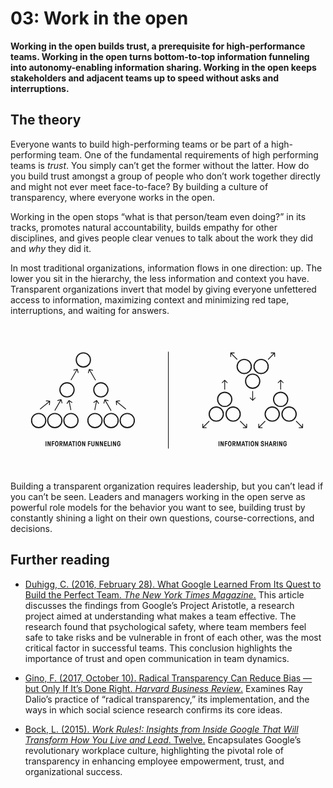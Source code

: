 # 03: Work in the open

**Working in the open builds trust, a prerequisite for high-performance teams. Working in the open turns bottom-to-top information funneling into autonomy-enabling information sharing. Working in the open keeps stakeholders and adjacent teams up to speed without asks and interruptions.**

## The theory

Everyone wants to build high-performing teams or be part of a high-performing team. One of the fundamental requirements of high performing teams is *trust*. You simply can’t get the former without the latter. How do you build trust amongst a group of people who don’t work together directly and might not ever meet face-to-face? By building a culture of transparency, where everyone works in the open.

Working in the open stops “what is that person/team even doing?” in its tracks, promotes natural accountability, builds empathy for other disciplines, and gives people clear venues to talk about the work they did and *why* they did it.

In most traditional organizations, information flows in one direction: up. The lower you sit in the hierarchy, the less information and context you have. Transparent organizations invert that model by giving everyone unfettered access to information, maximizing context and minimizing red tape, interruptions, and waiting for answers.

<svg viewBox="0 0 1600 750" fill="none" xmlns="http://www.w3.org/2000/svg">
  <title>Information Funneling vs. Information Sharing</title>
  <path stroke="currentColor" stroke-width="3.524" d="M801.762 138v492"/>
  <path d="M178.889 618a.69.69 0 0 1-.504-.216.69.69 0 0 1-.216-.504v-23.76a.69.69 0 0 1 .216-.504.69.69 0 0 1 .504-.216h2.916a.69.69 0 0 1 .504.216.69.69 0 0 1 .216.504v23.76a.69.69 0 0 1-.216.504.69.69 0 0 1-.504.216h-2.916Zm9.95 0a.69.69 0 0 1-.504-.216.69.69 0 0 1-.216-.504v-23.76a.69.69 0 0 1 .216-.504.69.69 0 0 1 .504-.216h3.6c.216 0 .384.048.504.144.12.096.228.252.324.468l5.904 14.904c.072.168.18.24.324.216.168-.024.252-.12.252-.288V593.52a.69.69 0 0 1 .216-.504.69.69 0 0 1 .504-.216h2.916a.69.69 0 0 1 .504.216.69.69 0 0 1 .216.504v23.76a.69.69 0 0 1-.216.504.69.69 0 0 1-.504.216h-3.6c-.216 0-.384-.048-.504-.144-.12-.096-.228-.252-.324-.468l-5.94-14.904c-.048-.168-.156-.24-.324-.216-.144.024-.216.12-.216.288v14.724a.69.69 0 0 1-.216.504.69.69 0 0 1-.504.216h-2.916Zm21.585 0a.69.69 0 0 1-.504-.216.69.69 0 0 1-.216-.504v-23.76a.69.69 0 0 1 .216-.504.69.69 0 0 1 .504-.216h11.916a.69.69 0 0 1 .504.216.69.69 0 0 1 .216.504v2.844a.69.69 0 0 1-.216.504.69.69 0 0 1-.504.216h-7.92a.345.345 0 0 0-.252.108c-.072.048-.108.132-.108.252v5.4c0 .096.036.18.108.252a.345.345 0 0 0 .252.108h7.524a.69.69 0 0 1 .504.216.69.69 0 0 1 .216.504v2.844a.69.69 0 0 1-.216.504.69.69 0 0 1-.504.216h-7.524a.345.345 0 0 0-.252.108c-.072.048-.108.132-.108.252v9.432a.69.69 0 0 1-.216.504.69.69 0 0 1-.504.216h-2.916Zm24.572.432c-1.68 0-3.132-.336-4.356-1.008-1.224-.672-2.172-1.596-2.844-2.772-.6-.936-1.008-2.112-1.224-3.528-.216-1.44-.324-3.348-.324-5.724 0-1.392.036-2.664.108-3.816.096-1.176.252-2.208.468-3.096.216-.912.54-1.692.972-2.34.672-1.176 1.62-2.1 2.844-2.772 1.224-.672 2.676-1.008 4.356-1.008 1.656 0 3.096.336 4.32 1.008 1.224.672 2.172 1.596 2.844 2.772.6.936 1.008 2.124 1.224 3.564.216 1.44.324 3.336.324 5.688 0 1.536-.048 2.856-.144 3.96a15.9 15.9 0 0 1-.468 2.988c-.216.888-.528 1.656-.936 2.304-.672 1.176-1.62 2.1-2.844 2.772-1.224.672-2.664 1.008-4.32 1.008Zm0-4.356c.84 0 1.572-.192 2.196-.576.648-.384 1.128-.96 1.44-1.728.192-.408.324-.924.396-1.548a19.11 19.11 0 0 0 .18-2.232c.024-.864.036-1.728.036-2.592 0-1.728-.036-3.072-.108-4.032-.072-.984-.24-1.764-.504-2.34-.312-.768-.792-1.344-1.44-1.728-.624-.384-1.356-.576-2.196-.576-.864 0-1.62.192-2.268.576-.624.384-1.092.96-1.404 1.728-.192.408-.336.936-.432 1.584-.072.624-.12 1.368-.144 2.232-.024.84-.036 1.692-.036 2.556 0 1.704.036 3.048.108 4.032.072.96.24 1.74.504 2.34.312.768.78 1.344 1.404 1.728.648.384 1.404.576 2.268.576ZM249.413 618a.69.69 0 0 1-.504-.216.69.69 0 0 1-.216-.504v-23.76a.69.69 0 0 1 .216-.504.69.69 0 0 1 .504-.216h7.2c1.536 0 2.892.336 4.068 1.008a6.823 6.823 0 0 1 2.736 2.736c.672 1.176 1.008 2.52 1.008 4.032 0 1.44-.348 2.712-1.044 3.816-.672 1.08-1.584 2.016-2.736 2.808-.24.168-.372.336-.396.504-.024.144.024.348.144.612l3.888 8.496c.144.312.156.588.036.828s-.336.36-.648.36h-2.916c-.264 0-.468-.048-.612-.144a1.361 1.361 0 0 1-.36-.504l-3.924-8.712a.78.78 0 0 0-.216-.252c-.072-.072-.192-.108-.36-.108h-1.872a.345.345 0 0 0-.252.108c-.072.048-.108.132-.108.252v8.64a.69.69 0 0 1-.216.504.69.69 0 0 1-.504.216h-2.916Zm7.164-13.932a3.15 3.15 0 0 0 1.692-.468 3.248 3.248 0 0 0 1.224-1.26 3.76 3.76 0 0 0 .432-1.764c0-1.056-.312-1.896-.936-2.52-.624-.648-1.428-.972-2.412-.972h-3.168a.345.345 0 0 0-.252.108c-.072.048-.108.132-.108.252v6.264c0 .24.12.36.36.36h3.168ZM269.663 618a.69.69 0 0 1-.504-.216.69.69 0 0 1-.216-.504v-23.76a.69.69 0 0 1 .216-.504.69.69 0 0 1 .504-.216h4.464c.192 0 .348.048.468.144.144.096.24.252.288.468l4.572 16.668c.048.168.144.252.288.252s.24-.084.288-.252l4.536-16.668c.048-.216.132-.372.252-.468a.887.887 0 0 1 .504-.144h4.5a.69.69 0 0 1 .504.216.69.69 0 0 1 .216.504v23.76a.69.69 0 0 1-.216.504.69.69 0 0 1-.504.216h-2.664a.69.69 0 0 1-.504-.216.69.69 0 0 1-.216-.504v-15.264c0-.192-.084-.288-.252-.288-.168-.024-.276.048-.324.216l-4.176 15.264c-.072.288-.18.492-.324.612a.633.633 0 0 1-.468.18h-2.304c-.216 0-.384-.06-.504-.18s-.216-.324-.288-.612l-4.212-15.264c-.048-.168-.156-.24-.324-.216-.168 0-.252.096-.252.288v15.264a.69.69 0 0 1-.216.504.69.69 0 0 1-.504.216h-2.628Zm24.905 0a.684.684 0 0 1-.576-.288.759.759 0 0 1-.072-.648l6.948-23.688a.771.771 0 0 1 .252-.432.67.67 0 0 1 .432-.144h3.996c.384 0 .624.192.72.576l6.912 23.688a.692.692 0 0 1-.108.648.595.595 0 0 1-.54.288h-3.204a.67.67 0 0 1-.432-.144.757.757 0 0 1-.252-.396l-1.368-4.716a1.173 1.173 0 0 0-.216-.36c-.048-.072-.144-.108-.288-.108h-6.516c-.144 0-.252.036-.324.108-.048.048-.096.156-.144.324l-1.332 4.752a.757.757 0 0 1-.252.396.67.67 0 0 1-.432.144h-3.204Zm11.232-9.864a.39.39 0 0 0 .288-.108c.072-.096.084-.216.036-.36l-2.304-8.532c-.024-.168-.12-.252-.288-.252-.144 0-.24.084-.288.252l-2.304 8.532a.581.581 0 0 0 .036.36.39.39 0 0 0 .288.108h4.536ZM319.071 618a.69.69 0 0 1-.504-.216.69.69 0 0 1-.216-.504v-19.764c0-.24-.12-.36-.36-.36h-4.752a.69.69 0 0 1-.504-.216.69.69 0 0 1-.216-.504v-2.916a.69.69 0 0 1 .216-.504.69.69 0 0 1 .504-.216h14.58a.69.69 0 0 1 .504.216.69.69 0 0 1 .216.504v2.916a.69.69 0 0 1-.216.504.69.69 0 0 1-.504.216h-4.752a.345.345 0 0 0-.252.108c-.072.048-.108.132-.108.252v19.764a.69.69 0 0 1-.216.504.69.69 0 0 1-.504.216h-2.916Zm13.557 0a.69.69 0 0 1-.504-.216.69.69 0 0 1-.216-.504v-23.76a.69.69 0 0 1 .216-.504.69.69 0 0 1 .504-.216h2.916a.69.69 0 0 1 .504.216.69.69 0 0 1 .216.504v23.76a.69.69 0 0 1-.216.504.69.69 0 0 1-.504.216h-2.916Zm17.329.432c-1.68 0-3.132-.336-4.356-1.008-1.224-.672-2.172-1.596-2.844-2.772-.6-.936-1.008-2.112-1.224-3.528-.216-1.44-.324-3.348-.324-5.724 0-1.392.036-2.664.108-3.816.096-1.176.252-2.208.468-3.096.216-.912.54-1.692.972-2.34.672-1.176 1.62-2.1 2.844-2.772 1.224-.672 2.676-1.008 4.356-1.008 1.656 0 3.096.336 4.32 1.008 1.224.672 2.172 1.596 2.844 2.772.6.936 1.008 2.124 1.224 3.564.216 1.44.324 3.336.324 5.688 0 1.536-.048 2.856-.144 3.96a15.9 15.9 0 0 1-.468 2.988c-.216.888-.528 1.656-.936 2.304-.672 1.176-1.62 2.1-2.844 2.772-1.224.672-2.664 1.008-4.32 1.008Zm0-4.356c.84 0 1.572-.192 2.196-.576.648-.384 1.128-.96 1.44-1.728.192-.408.324-.924.396-1.548a19.11 19.11 0 0 0 .18-2.232c.024-.864.036-1.728.036-2.592 0-1.728-.036-3.072-.108-4.032-.072-.984-.24-1.764-.504-2.34-.312-.768-.792-1.344-1.44-1.728-.624-.384-1.356-.576-2.196-.576-.864 0-1.62.192-2.268.576-.624.384-1.092.96-1.404 1.728-.192.408-.336.936-.432 1.584-.072.624-.12 1.368-.144 2.232-.024.84-.036 1.692-.036 2.556 0 1.704.036 3.048.108 4.032.072.96.24 1.74.504 2.34.312.768.78 1.344 1.404 1.728.648.384 1.404.576 2.268.576ZM364.374 618a.69.69 0 0 1-.504-.216.69.69 0 0 1-.216-.504v-23.76a.69.69 0 0 1 .216-.504.69.69 0 0 1 .504-.216h3.6c.216 0 .384.048.504.144.12.096.228.252.324.468l5.904 14.904c.072.168.18.24.324.216.168-.024.252-.12.252-.288V593.52a.69.69 0 0 1 .216-.504.69.69 0 0 1 .504-.216h2.916a.69.69 0 0 1 .504.216.69.69 0 0 1 .216.504v23.76a.69.69 0 0 1-.216.504.69.69 0 0 1-.504.216h-3.6c-.216 0-.384-.048-.504-.144-.12-.096-.228-.252-.324-.468l-5.94-14.904c-.048-.168-.156-.24-.324-.216-.144.024-.216.12-.216.288v14.724a.69.69 0 0 1-.216.504.69.69 0 0 1-.504.216h-2.916Zm29.672 0a.69.69 0 0 1-.504-.216.69.69 0 0 1-.216-.504v-23.76a.69.69 0 0 1 .216-.504.69.69 0 0 1 .504-.216h11.916a.69.69 0 0 1 .504.216.69.69 0 0 1 .216.504v2.844a.69.69 0 0 1-.216.504.69.69 0 0 1-.504.216h-7.92a.345.345 0 0 0-.252.108c-.072.048-.108.132-.108.252v5.4c0 .096.036.18.108.252a.345.345 0 0 0 .252.108h7.524a.69.69 0 0 1 .504.216.69.69 0 0 1 .216.504v2.844a.69.69 0 0 1-.216.504.69.69 0 0 1-.504.216h-7.524a.345.345 0 0 0-.252.108c-.072.048-.108.132-.108.252v9.432a.69.69 0 0 1-.216.504.69.69 0 0 1-.504.216h-2.916Zm24.496.432c-1.488 0-2.844-.3-4.068-.9-1.224-.6-2.196-1.5-2.916-2.7-.72-1.224-1.08-2.712-1.08-4.464V593.52a.69.69 0 0 1 .216-.504.69.69 0 0 1 .504-.216h2.916a.69.69 0 0 1 .504.216.69.69 0 0 1 .216.504v16.848c0 .768.156 1.44.468 2.016.336.552.78.972 1.332 1.26.552.288 1.188.432 1.908.432 1.128 0 2.04-.324 2.736-.972.696-.672 1.044-1.584 1.044-2.736V593.52a.69.69 0 0 1 .216-.504.69.69 0 0 1 .504-.216h2.916a.69.69 0 0 1 .504.216.69.69 0 0 1 .216.504v16.848c0 1.752-.36 3.24-1.08 4.464a6.826 6.826 0 0 1-2.952 2.7c-1.224.6-2.592.9-4.104.9Zm14.281-.432a.69.69 0 0 1-.504-.216.69.69 0 0 1-.216-.504v-23.76a.69.69 0 0 1 .216-.504.69.69 0 0 1 .504-.216h3.6c.216 0 .384.048.504.144.12.096.228.252.324.468l5.904 14.904c.072.168.18.24.324.216.168-.024.252-.12.252-.288V593.52a.69.69 0 0 1 .216-.504.69.69 0 0 1 .504-.216h2.916a.69.69 0 0 1 .504.216.69.69 0 0 1 .216.504v23.76a.69.69 0 0 1-.216.504.69.69 0 0 1-.504.216h-3.6c-.216 0-.384-.048-.504-.144-.12-.096-.228-.252-.324-.468l-5.94-14.904c-.048-.168-.156-.24-.324-.216-.144.024-.216.12-.216.288v14.724a.69.69 0 0 1-.216.504.69.69 0 0 1-.504.216h-2.916Zm21.586 0a.69.69 0 0 1-.504-.216.69.69 0 0 1-.216-.504v-23.76a.69.69 0 0 1 .216-.504.69.69 0 0 1 .504-.216h3.6c.216 0 .384.048.504.144.12.096.228.252.324.468l5.904 14.904c.072.168.18.24.324.216.168-.024.252-.12.252-.288V593.52a.69.69 0 0 1 .216-.504.69.69 0 0 1 .504-.216h2.916a.69.69 0 0 1 .504.216.69.69 0 0 1 .216.504v23.76a.69.69 0 0 1-.216.504.69.69 0 0 1-.504.216h-3.6c-.216 0-.384-.048-.504-.144-.12-.096-.228-.252-.324-.468l-5.94-14.904c-.048-.168-.156-.24-.324-.216-.144.024-.216.12-.216.288v14.724a.69.69 0 0 1-.216.504.69.69 0 0 1-.504.216h-2.916Zm21.586 0a.69.69 0 0 1-.504-.216.69.69 0 0 1-.216-.504v-23.76a.69.69 0 0 1 .216-.504.69.69 0 0 1 .504-.216h12.312a.69.69 0 0 1 .504.216.69.69 0 0 1 .216.504v2.844a.69.69 0 0 1-.216.504.69.69 0 0 1-.504.216h-8.316a.345.345 0 0 0-.252.108c-.072.048-.108.132-.108.252v5.148c0 .24.12.36.36.36h7.992a.69.69 0 0 1 .504.216.69.69 0 0 1 .216.504v2.844a.69.69 0 0 1-.216.504.69.69 0 0 1-.504.216h-7.992a.345.345 0 0 0-.252.108c-.072.048-.108.132-.108.252v5.76c0 .24.12.36.36.36h8.424a.69.69 0 0 1 .504.216.69.69 0 0 1 .216.504v2.844a.69.69 0 0 1-.216.504.69.69 0 0 1-.504.216h-12.42Zm18.316 0a.69.69 0 0 1-.504-.216.69.69 0 0 1-.216-.504v-23.76a.69.69 0 0 1 .216-.504.69.69 0 0 1 .504-.216h2.916a.69.69 0 0 1 .504.216.69.69 0 0 1 .216.504v19.764c0 .24.12.36.36.36h8.208a.69.69 0 0 1 .504.216.69.69 0 0 1 .216.504v2.916a.69.69 0 0 1-.216.504.69.69 0 0 1-.504.216h-12.204Zm16.805 0a.69.69 0 0 1-.504-.216.69.69 0 0 1-.216-.504v-23.76a.69.69 0 0 1 .216-.504.69.69 0 0 1 .504-.216h2.916a.69.69 0 0 1 .504.216.69.69 0 0 1 .216.504v23.76a.69.69 0 0 1-.216.504.69.69 0 0 1-.504.216h-2.916Zm9.949 0a.69.69 0 0 1-.504-.216.69.69 0 0 1-.216-.504v-23.76a.69.69 0 0 1 .216-.504.69.69 0 0 1 .504-.216h3.6c.216 0 .384.048.504.144.12.096.228.252.324.468l5.904 14.904c.072.168.18.24.324.216.168-.024.252-.12.252-.288V593.52a.69.69 0 0 1 .216-.504.69.69 0 0 1 .504-.216h2.916a.69.69 0 0 1 .504.216.69.69 0 0 1 .216.504v23.76a.69.69 0 0 1-.216.504.69.69 0 0 1-.504.216h-3.6c-.216 0-.384-.048-.504-.144-.12-.096-.228-.252-.324-.468l-5.94-14.904c-.048-.168-.156-.24-.324-.216-.144.024-.216.12-.216.288v14.724a.69.69 0 0 1-.216.504.69.69 0 0 1-.504.216h-2.916Zm29.074.432c-1.68 0-3.144-.336-4.392-1.008a7.44 7.44 0 0 1-2.88-2.772c-.624-.96-1.044-2.148-1.26-3.564-.216-1.44-.324-3.336-.324-5.688 0-1.536.036-2.844.108-3.924.096-1.104.252-2.1.468-2.988.24-.912.576-1.692 1.008-2.34a7.44 7.44 0 0 1 2.88-2.772c1.248-.672 2.712-1.008 4.392-1.008 1.608 0 3.036.324 4.284.972 1.272.624 2.256 1.524 2.952 2.7.72 1.152 1.08 2.484 1.08 3.996a.69.69 0 0 1-.216.504.69.69 0 0 1-.504.216h-2.988a.816.816 0 0 1-.54-.216.69.69 0 0 1-.216-.504 3.467 3.467 0 0 0-.504-1.728c-.288-.504-.72-.888-1.296-1.152-.576-.288-1.26-.432-2.052-.432-.864 0-1.62.192-2.268.576-.648.384-1.14.96-1.476 1.728-.192.408-.336.936-.432 1.584a18.26 18.26 0 0 0-.18 2.232c-.024.84-.036 1.692-.036 2.556 0 1.704.036 3.048.108 4.032.072.984.252 1.776.54 2.376.36.816.864 1.428 1.512 1.836.672.408 1.44.612 2.304.612.816 0 1.512-.156 2.088-.468a3.136 3.136 0 0 0 1.332-1.404c.312-.624.468-1.368.468-2.232v-1.332c0-.12-.036-.204-.108-.252-.048-.072-.132-.108-.252-.108h-3.024a.69.69 0 0 1-.504-.216.69.69 0 0 1-.216-.504v-2.664a.69.69 0 0 1 .216-.504.69.69 0 0 1 .504-.216h7.02a.69.69 0 0 1 .504.216.69.69 0 0 1 .216.504v4.176c0 2.064-.324 3.78-.972 5.148-.648 1.368-1.596 2.388-2.844 3.06-1.224.648-2.724.972-4.5.972ZM1057.63 618a.679.679 0 0 1-.5-.216.71.71 0 0 1-.22-.504v-23.76c0-.192.08-.36.22-.504a.679.679 0 0 1 .5-.216h2.92c.19 0 .36.072.5.216.15.144.22.312.22.504v23.76c0 .192-.07.36-.22.504a.679.679 0 0 1-.5.216h-2.92Zm9.95 0a.679.679 0 0 1-.5-.216.672.672 0 0 1-.22-.504v-23.76c0-.192.07-.36.22-.504a.679.679 0 0 1 .5-.216h3.6c.22 0 .39.048.51.144.12.096.22.252.32.468l5.9 14.904c.08.168.18.24.33.216.17-.024.25-.12.25-.288V593.52c0-.192.07-.36.22-.504a.679.679 0 0 1 .5-.216h2.92c.19 0 .36.072.5.216a.71.71 0 0 1 .22.504v23.76a.71.71 0 0 1-.22.504.679.679 0 0 1-.5.216h-3.6c-.22 0-.39-.048-.51-.144-.12-.096-.23-.252-.32-.468l-5.94-14.904c-.05-.168-.16-.24-.33-.216-.14.024-.21.12-.21.288v14.724c0 .192-.07.36-.22.504a.679.679 0 0 1-.5.216h-2.92Zm21.59 0a.717.717 0 0 1-.51-.216.7.7 0 0 1-.21-.504v-23.76a.7.7 0 0 1 .21-.504.717.717 0 0 1 .51-.216h11.91a.7.7 0 0 1 .51.216.7.7 0 0 1 .21.504v2.844a.7.7 0 0 1-.21.504.7.7 0 0 1-.51.216h-7.92c-.09 0-.18.036-.25.108-.07.048-.11.132-.11.252v5.4c0 .096.04.18.11.252.07.072.16.108.25.108h7.53c.19 0 .36.072.5.216.15.144.22.312.22.504v2.844c0 .192-.07.36-.22.504a.679.679 0 0 1-.5.216h-7.53c-.09 0-.18.036-.25.108-.07.048-.11.132-.11.252v9.432a.7.7 0 0 1-.21.504.7.7 0 0 1-.51.216h-2.91Zm24.57.432c-1.68 0-3.13-.336-4.36-1.008-1.22-.672-2.17-1.596-2.84-2.772-.6-.936-1.01-2.112-1.22-3.528-.22-1.44-.33-3.348-.33-5.724 0-1.392.04-2.664.11-3.816.1-1.176.25-2.208.47-3.096.21-.912.54-1.692.97-2.34.67-1.176 1.62-2.1 2.84-2.772 1.23-.672 2.68-1.008 4.36-1.008 1.66 0 3.1.336 4.32 1.008 1.22.672 2.17 1.596 2.84 2.772.6.936 1.01 2.124 1.23 3.564.21 1.44.32 3.336.32 5.688 0 1.536-.05 2.856-.14 3.96-.07 1.08-.23 2.076-.47 2.988-.22.888-.53 1.656-.94 2.304-.67 1.176-1.62 2.1-2.84 2.772-1.22.672-2.66 1.008-4.32 1.008Zm0-4.356c.84 0 1.57-.192 2.2-.576.64-.384 1.12-.96 1.44-1.728.19-.408.32-.924.39-1.548.1-.648.16-1.392.18-2.232.03-.864.04-1.728.04-2.592 0-1.728-.04-3.072-.11-4.032-.07-.984-.24-1.764-.5-2.34-.32-.768-.8-1.344-1.44-1.728-.63-.384-1.36-.576-2.2-.576-.86 0-1.62.192-2.27.576-.62.384-1.09.96-1.4 1.728-.19.408-.34.936-.43 1.584-.08.624-.12 1.368-.15 2.232-.02.84-.03 1.692-.03 2.556 0 1.704.03 3.048.1 4.032.08.96.24 1.74.51 2.34.31.768.78 1.344 1.4 1.728.65.384 1.41.576 2.27.576Zm14.42 3.924a.7.7 0 0 1-.51-.216.7.7 0 0 1-.21-.504v-23.76a.7.7 0 0 1 .21-.504.7.7 0 0 1 .51-.216h7.2c1.53 0 2.89.336 4.06 1.008a6.82 6.82 0 0 1 2.74 2.736c.67 1.176 1.01 2.52 1.01 4.032 0 1.44-.35 2.712-1.05 3.816-.67 1.08-1.58 2.016-2.73 2.808-.24.168-.37.336-.4.504-.02.144.03.348.15.612l3.88 8.496c.15.312.16.588.04.828s-.34.36-.65.36h-2.91c-.27 0-.47-.048-.62-.144-.14-.12-.26-.288-.36-.504l-3.92-8.712a.682.682 0 0 0-.22-.252c-.07-.072-.19-.108-.36-.108h-1.87c-.09 0-.18.036-.25.108-.07.048-.11.132-.11.252v8.64a.7.7 0 0 1-.21.504.717.717 0 0 1-.51.216h-2.91Zm7.16-13.932c.62 0 1.19-.156 1.69-.468.53-.312.94-.732 1.23-1.26.28-.552.43-1.14.43-1.764 0-1.056-.31-1.896-.94-2.52-.62-.648-1.43-.972-2.41-.972h-3.17c-.09 0-.18.036-.25.108-.07.048-.11.132-.11.252v6.264c0 .24.12.36.36.36h3.17ZM1148.41 618a.7.7 0 0 1-.51-.216.7.7 0 0 1-.21-.504v-23.76a.7.7 0 0 1 .21-.504.7.7 0 0 1 .51-.216h4.46c.19 0 .35.048.47.144.14.096.24.252.29.468l4.57 16.668c.05.168.14.252.29.252.14 0 .24-.084.28-.252l4.54-16.668c.05-.216.13-.372.25-.468a.902.902 0 0 1 .51-.144h4.5c.19 0 .36.072.5.216a.71.71 0 0 1 .22.504v23.76a.71.71 0 0 1-.22.504.679.679 0 0 1-.5.216h-2.67a.679.679 0 0 1-.5-.216.672.672 0 0 1-.22-.504v-15.264c0-.192-.08-.288-.25-.288-.17-.024-.28.048-.32.216l-4.18 15.264c-.07.288-.18.492-.32.612a.64.64 0 0 1-.47.18h-2.31c-.21 0-.38-.06-.5-.18s-.22-.324-.29-.612l-4.21-15.264c-.05-.168-.16-.24-.32-.216-.17 0-.26.096-.26.288v15.264a.7.7 0 0 1-.21.504.7.7 0 0 1-.51.216h-2.62Zm24.9 0a.669.669 0 0 1-.57-.288.767.767 0 0 1-.08-.648l6.95-23.688c.05-.192.13-.336.25-.432a.689.689 0 0 1 .44-.144h3.99c.39 0 .63.192.72.576l6.91 23.688a.68.68 0 0 1-.1.648.595.595 0 0 1-.54.288h-3.21a.66.66 0 0 1-.43-.144.766.766 0 0 1-.25-.396l-1.37-4.716c-.07-.168-.14-.288-.22-.36-.04-.072-.14-.108-.28-.108H1179c-.14 0-.25.036-.32.108-.05.048-.1.156-.15.324l-1.33 4.752c-.05.168-.13.3-.25.396a.68.68 0 0 1-.43.144h-3.21Zm11.23-9.864a.39.39 0 0 0 .29-.108c.07-.096.09-.216.04-.36l-2.31-8.532c-.02-.168-.12-.252-.28-.252-.15 0-.24.084-.29.252l-2.31 8.532a.594.594 0 0 0 .04.36.39.39 0 0 0 .29.108h4.53Zm13.28 9.864a.7.7 0 0 1-.51-.216.7.7 0 0 1-.21-.504v-19.764c0-.24-.12-.36-.36-.36h-4.76a.679.679 0 0 1-.5-.216.71.71 0 0 1-.22-.504v-2.916c0-.192.08-.36.22-.504a.679.679 0 0 1 .5-.216h14.58a.7.7 0 0 1 .51.216.7.7 0 0 1 .21.504v2.916a.7.7 0 0 1-.21.504.7.7 0 0 1-.51.216h-4.75c-.09 0-.18.036-.25.108-.07.048-.11.132-.11.252v19.764a.7.7 0 0 1-.21.504.717.717 0 0 1-.51.216h-2.91Zm13.55 0a.679.679 0 0 1-.5-.216.672.672 0 0 1-.22-.504v-23.76c0-.192.07-.36.22-.504a.679.679 0 0 1 .5-.216h2.92c.19 0 .36.072.5.216.15.144.22.312.22.504v23.76c0 .192-.07.36-.22.504a.679.679 0 0 1-.5.216h-2.92Zm17.33.432c-1.68 0-3.13-.336-4.36-1.008-1.22-.672-2.17-1.596-2.84-2.772-.6-.936-1.01-2.112-1.22-3.528-.22-1.44-.33-3.348-.33-5.724 0-1.392.04-2.664.11-3.816.1-1.176.25-2.208.47-3.096.21-.912.54-1.692.97-2.34.67-1.176 1.62-2.1 2.84-2.772 1.23-.672 2.68-1.008 4.36-1.008 1.66 0 3.1.336 4.32 1.008 1.22.672 2.17 1.596 2.84 2.772.6.936 1.01 2.124 1.23 3.564.21 1.44.32 3.336.32 5.688 0 1.536-.05 2.856-.14 3.96-.07 1.08-.23 2.076-.47 2.988-.22.888-.53 1.656-.94 2.304-.67 1.176-1.62 2.1-2.84 2.772-1.22.672-2.66 1.008-4.32 1.008Zm0-4.356c.84 0 1.57-.192 2.2-.576.64-.384 1.12-.96 1.44-1.728.19-.408.32-.924.39-1.548.1-.648.16-1.392.18-2.232.03-.864.04-1.728.04-2.592 0-1.728-.04-3.072-.11-4.032-.07-.984-.24-1.764-.5-2.34-.32-.768-.8-1.344-1.44-1.728-.63-.384-1.36-.576-2.2-.576-.86 0-1.62.192-2.27.576-.62.384-1.09.96-1.4 1.728-.19.408-.34.936-.43 1.584-.08.624-.12 1.368-.15 2.232-.02.84-.03 1.692-.03 2.556 0 1.704.03 3.048.1 4.032.08.96.24 1.74.51 2.34.31.768.78 1.344 1.4 1.728.65.384 1.41.576 2.27.576Zm14.42 3.924a.717.717 0 0 1-.51-.216.7.7 0 0 1-.21-.504v-23.76a.7.7 0 0 1 .21-.504.717.717 0 0 1 .51-.216h3.6c.21 0 .38.048.5.144.12.096.23.252.33.468l5.9 14.904c.07.168.18.24.32.216.17-.024.26-.12.26-.288V593.52a.7.7 0 0 1 .21-.504.7.7 0 0 1 .51-.216h2.91c.19 0 .36.072.51.216a.7.7 0 0 1 .21.504v23.76a.7.7 0 0 1-.21.504.717.717 0 0 1-.51.216h-3.6c-.21 0-.38-.048-.5-.144-.12-.096-.23-.252-.33-.468l-5.94-14.904c-.04-.168-.15-.24-.32-.216-.14.024-.22.12-.22.288v14.724a.7.7 0 0 1-.21.504.7.7 0 0 1-.51.216h-2.91Zm36.4.432c-1.65 0-3.13-.312-4.43-.936a7.296 7.296 0 0 1-3.02-2.7c-.72-1.2-1.08-2.604-1.08-4.212v-.18c0-.192.07-.36.22-.504a.679.679 0 0 1 .5-.216h3.06c.19 0 .36.072.5.216.15.144.22.312.22.504v.324c0 .72.17 1.356.5 1.908.34.528.81.948 1.41 1.26.62.288 1.32.432 2.09.432 1.15 0 2.08-.312 2.8-.936.72-.648 1.08-1.464 1.08-2.448 0-.912-.27-1.632-.82-2.16-.53-.552-1.32-.984-2.38-1.296l-2.95-.828c-1.73-.504-3.09-1.344-4.07-2.52-.98-1.2-1.48-2.724-1.48-4.572 0-1.392.35-2.628 1.05-3.708.69-1.104 1.64-1.956 2.84-2.556 1.23-.624 2.58-.936 4.07-.936 1.51 0 2.87.288 4.07.864 1.2.576 2.12 1.404 2.77 2.484.67 1.08 1.01 2.304 1.01 3.672v.324c0 .192-.07.36-.22.504a.679.679 0 0 1-.5.216h-2.95a.7.7 0 0 1-.51-.216.7.7 0 0 1-.21-.504v-.288c0-.912-.32-1.632-.94-2.16-.62-.528-1.46-.792-2.52-.792-1.03 0-1.87.276-2.52.828-.65.528-.97 1.224-.97 2.088 0 .864.26 1.548.79 2.052.55.504 1.33.912 2.34 1.224l2.77.828c1.9.552 3.34 1.428 4.32 2.628.99 1.176 1.48 2.712 1.48 4.608 0 1.512-.36 2.856-1.08 4.032-.7 1.152-1.68 2.052-2.95 2.7-1.25.648-2.68.972-4.29.972Zm13.63-.432a.7.7 0 0 1-.51-.216.7.7 0 0 1-.21-.504v-23.76a.7.7 0 0 1 .21-.504.7.7 0 0 1 .51-.216h2.91c.19 0 .36.072.51.216a.7.7 0 0 1 .21.504v9c0 .096.04.18.11.252.07.072.16.108.25.108h6.55c.12 0 .21-.036.26-.108.07-.072.1-.156.1-.252v-9c0-.192.08-.36.22-.504a.679.679 0 0 1 .5-.216h2.92c.19 0 .36.072.5.216.15.144.22.312.22.504v23.76c0 .192-.07.36-.22.504a.679.679 0 0 1-.5.216h-2.92a.679.679 0 0 1-.5-.216.71.71 0 0 1-.22-.504v-9.684c0-.24-.12-.36-.36-.36h-6.55c-.09 0-.18.036-.25.108-.07.048-.11.132-.11.252v9.684a.64.64 0 0 1-.25.504.866.866 0 0 1-.58.216h-2.8Zm19.31 0a.7.7 0 0 1-.58-.288c-.12-.192-.14-.408-.07-.648l6.95-23.688c.05-.192.13-.336.25-.432a.68.68 0 0 1 .43-.144h4c.38 0 .62.192.72.576l6.91 23.688c.07.24.04.456-.11.648a.595.595 0 0 1-.54.288h-3.2a.66.66 0 0 1-.43-.144.708.708 0 0 1-.25-.396l-1.37-4.716a1.17 1.17 0 0 0-.22-.36c-.05-.072-.14-.108-.29-.108h-6.51c-.15 0-.25.036-.33.108-.04.048-.09.156-.14.324l-1.33 4.752c-.05.168-.13.3-.25.396a.689.689 0 0 1-.44.144h-3.2Zm11.23-9.864a.39.39 0 0 0 .29-.108c.07-.096.08-.216.04-.36l-2.31-8.532c-.02-.168-.12-.252-.29-.252-.14 0-.24.084-.28.252l-2.31 8.532a.594.594 0 0 0 .04.36.39.39 0 0 0 .29.108h4.53Zm11.43 9.864a.679.679 0 0 1-.5-.216.672.672 0 0 1-.22-.504v-23.76c0-.192.07-.36.22-.504a.679.679 0 0 1 .5-.216h7.2c1.54 0 2.89.336 4.07 1.008a6.82 6.82 0 0 1 2.74 2.736c.67 1.176 1 2.52 1 4.032 0 1.44-.34 2.712-1.04 3.816-.67 1.08-1.58 2.016-2.74 2.808-.24.168-.37.336-.39.504-.03.144.02.348.14.612l3.89 8.496c.14.312.16.588.04.828s-.34.36-.65.36h-2.92c-.26 0-.47-.048-.61-.144-.14-.12-.26-.288-.36-.504l-3.92-8.712a.927.927 0 0 0-.22-.252c-.07-.072-.19-.108-.36-.108h-1.87c-.1 0-.18.036-.25.108-.08.048-.11.132-.11.252v8.64c0 .192-.07.36-.22.504a.679.679 0 0 1-.5.216h-2.92Zm7.17-13.932c.62 0 1.18-.156 1.69-.468.53-.312.93-.732 1.22-1.26.29-.552.43-1.14.43-1.764 0-1.056-.31-1.896-.93-2.52-.63-.648-1.43-.972-2.41-.972h-3.17c-.1 0-.18.036-.25.108-.08.048-.11.132-.11.252v6.264c0 .24.12.36.36.36h3.17ZM1355.37 618a.679.679 0 0 1-.5-.216.672.672 0 0 1-.22-.504v-23.76c0-.192.07-.36.22-.504a.679.679 0 0 1 .5-.216h2.92c.19 0 .36.072.5.216.15.144.22.312.22.504v23.76c0 .192-.07.36-.22.504a.679.679 0 0 1-.5.216h-2.92Zm9.95 0a.679.679 0 0 1-.5-.216.672.672 0 0 1-.22-.504v-23.76c0-.192.07-.36.22-.504a.679.679 0 0 1 .5-.216h3.6c.22 0 .38.048.5.144.12.096.23.252.33.468l5.9 14.904c.07.168.18.24.33.216.16-.024.25-.12.25-.288V593.52a.7.7 0 0 1 .21-.504.717.717 0 0 1 .51-.216h2.91a.7.7 0 0 1 .51.216.7.7 0 0 1 .21.504v23.76a.7.7 0 0 1-.21.504.7.7 0 0 1-.51.216h-3.6c-.21 0-.38-.048-.5-.144-.12-.096-.23-.252-.32-.468l-5.94-14.904c-.05-.168-.16-.24-.33-.216-.14.024-.21.12-.21.288v14.724a.71.71 0 0 1-.22.504.679.679 0 0 1-.5.216h-2.92Zm29.07.432c-1.68 0-3.14-.336-4.39-1.008a7.495 7.495 0 0 1-2.88-2.772c-.62-.96-1.04-2.148-1.26-3.564-.21-1.44-.32-3.336-.32-5.688 0-1.536.03-2.844.11-3.924.09-1.104.25-2.1.46-2.988.24-.912.58-1.692 1.01-2.34.7-1.176 1.66-2.1 2.88-2.772 1.25-.672 2.71-1.008 4.39-1.008 1.61 0 3.04.324 4.29.972 1.27.624 2.25 1.524 2.95 2.7.72 1.152 1.08 2.484 1.08 3.996 0 .192-.07.36-.22.504a.679.679 0 0 1-.5.216H1399a.824.824 0 0 1-.54-.216.7.7 0 0 1-.21-.504 3.554 3.554 0 0 0-.51-1.728c-.29-.504-.72-.888-1.29-1.152-.58-.288-1.26-.432-2.06-.432-.86 0-1.62.192-2.26.576-.65.384-1.14.96-1.48 1.728-.19.408-.34.936-.43 1.584-.1.624-.16 1.368-.18 2.232-.03.84-.04 1.692-.04 2.556 0 1.704.04 3.048.11 4.032s.25 1.776.54 2.376c.36.816.86 1.428 1.51 1.836.67.408 1.44.612 2.31.612.81 0 1.51-.156 2.08-.468.6-.336 1.05-.804 1.34-1.404.31-.624.46-1.368.46-2.232v-1.332c0-.12-.03-.204-.1-.252-.05-.072-.14-.108-.26-.108h-3.02a.679.679 0 0 1-.5-.216.672.672 0 0 1-.22-.504v-2.664c0-.192.07-.36.22-.504a.679.679 0 0 1 .5-.216h7.02c.19 0 .36.072.5.216.15.144.22.312.22.504v4.176c0 2.064-.32 3.78-.97 5.148-.65 1.368-1.6 2.388-2.85 3.06-1.22.648-2.72.972-4.5.972ZM258.932 380.769a2.001 2.001 0 0 0-2.45-1.414l-17.386 4.659a2.001 2.001 0 0 0 1.035 3.864l15.455-4.141 4.141 15.454a2 2 0 1 0 3.864-1.035l-4.659-17.387Zm-3.664-.482-32 55.426 3.464 2 32-55.426-3.464-2ZM298.109 384.336a2 2 0 0 0-2.773.555l-9.982 14.979a2 2 0 1 0 3.328 2.218l8.873-13.315 13.315 8.873a2 2 0 1 0 2.218-3.328l-14.979-9.982Zm-3.07 2.057 9.706 48.487 3.922-.785-9.706-48.488-3.922.786ZM436.597 384.336a2 2 0 0 1 2.774.555l9.982 14.979a2 2 0 0 1-3.329 2.218l-8.873-13.315-13.314 8.873a2 2 0 1 1-2.218-3.328l14.978-9.982Zm3.07 2.057-9.706 48.487-3.922-.785 9.706-48.488 3.922.786ZM340.932 226.482a2 2 0 0 0-2.45-1.414l-17.386 4.659a2 2 0 0 0 1.035 3.864l15.455-4.142 4.141 15.455a2 2 0 0 0 3.864-1.035l-4.659-17.387Zm-3.664-.482-32 55.426 3.464 2 32-55.426-3.464-2ZM479.518 380.355a2.001 2.001 0 0 0-2.45 1.414l-4.659 17.387a2 2 0 1 0 3.864 1.035l4.141-15.454 15.455 4.141a2 2 0 0 0 1.035-3.864l-17.386-4.659Zm-2.25 2.932 32 55.426 3.464-2-32-55.426-3.464 2ZM536.806 387.679a2 2 0 0 0-1.797 2.184l1.743 17.916a2 2 0 1 0 3.981-.388l-1.549-15.924 15.925-1.549a2 2 0 0 0-.387-3.982l-17.916 1.743Zm-1.077 3.535 49.424 40.661 2.541-3.089-49.423-40.661-2.542 3.089ZM199.617 387.679a2 2 0 0 1 1.797 2.184l-1.742 17.916a2 2 0 0 1-3.982-.388l1.55-15.924-15.925-1.549a2 2 0 0 1 .387-3.982l17.915 1.743Zm1.077 3.535-49.423 40.661-2.542-3.089 49.424-40.661 2.541 3.089ZM400.518 226.068a2 2 0 0 0-2.45 1.414l-4.659 17.387a2 2 0 0 0 3.864 1.035l4.141-15.455 15.455 4.142a2 2 0 0 0 1.035-3.864l-17.386-4.659Zm-2.25 2.932 32 55.426 3.464-2-32-55.426-3.464 2Z" fill="currentColor"/>
  <circle cx="143" cy="488" r="36" stroke="currentColor" stroke-width="6"/>
  <circle cx="225" cy="488" r="36" stroke="currentColor" stroke-width="6"/>
  <circle cx="307" cy="488" r="36" stroke="currentColor" stroke-width="6"/>
  <circle cx="429" cy="488" r="36" stroke="currentColor" stroke-width="6"/>
  <circle cx="370" cy="180" r="36" stroke="currentColor" stroke-width="6"/>
  <circle cx="287" cy="332" r="36" stroke="currentColor" stroke-width="6"/>
  <circle cx="511" cy="488" r="36" stroke="currentColor" stroke-width="6"/>
  <circle cx="593" cy="488" r="36" stroke="currentColor" stroke-width="6"/>
  <circle cx="459" cy="332" r="36" stroke="currentColor" stroke-width="6"/>
  <path d="M974.456 523.839a2 2 0 0 0 2 2h18a2 2 0 0 0 0-4h-16v-16a2 2 0 0 0-4 0v18Zm3.414 1.414 33.23-33.234-2.82-2.828-33.238 33.234 2.828 2.828Z" fill="currentColor"/>
  <circle cx="1045.25" cy="455.047" r="36" transform="rotate(45 1045.25 455.047)" stroke="currentColor" stroke-width="6"/>
  <path d="M1199.7 525.839c1.11 0 2-.895 2-2v-18c0-1.104-.89-2-2-2-1.1 0-2 .896-2 2v16h-16c-1.1 0-2 .896-2 2 0 1.105.9 2 2 2h18Zm1.42-3.414-33.24-33.234-2.82 2.829 33.23 33.234 2.83-2.829Z" fill="currentColor"/>
  <circle cx="1130.91" cy="455.047" r="36" transform="rotate(-45 1130.91 455.047)" stroke="currentColor" stroke-width="6"/>
  <path d="M1089.5 281.586a2.002 2.002 0 0 0-2.83 0l-12.73 12.728a2.001 2.001 0 0 0 2.83 2.828l11.31-11.314 11.31 11.314c.79.781 2.05.781 2.83 0 .78-.781.78-2.047 0-2.828l-12.72-12.728Zm-3.42 1.414v47h4v-47h-4Z" fill="currentColor"/>
  <circle cx="1088.08" cy="380.287" r="36" transform="rotate(180 1088.08 380.287)" stroke="currentColor" stroke-width="6"/>
  <path d="M1258.62 523.839c0 1.105.89 2 2 2h18c1.1 0 2-.895 2-2 0-1.104-.9-2-2-2h-16v-16c0-1.104-.9-2-2-2-1.11 0-2 .896-2 2v18Zm3.41 1.414 33.23-33.234-2.82-2.828-33.24 33.234 2.83 2.828Z" fill="currentColor"/>
  <circle cx="1329.41" cy="455.047" r="36" transform="rotate(45 1329.41 455.047)" stroke="currentColor" stroke-width="6"/>
  <path d="M1483.86 525.839c1.11 0 2-.895 2-2v-18c0-1.104-.89-2-2-2-1.1 0-2 .896-2 2v16h-16c-1.1 0-2 .896-2 2 0 1.105.9 2 2 2h18Zm1.42-3.414-33.24-33.234-2.82 2.829 33.23 33.234 2.83-2.829Z" fill="currentColor"/>
  <circle cx="1415.07" cy="455.047" r="36" transform="rotate(-45 1415.07 455.047)" stroke="currentColor" stroke-width="6"/>
  <path d="M1373.66 281.586a2.002 2.002 0 0 0-2.83 0l-12.73 12.728a2.001 2.001 0 0 0 2.83 2.828l11.31-11.314 11.31 11.314c.79.781 2.05.781 2.83 0 .78-.781.78-2.047 0-2.828l-12.72-12.728Zm-3.42 1.414v47h4v-47h-4Z" fill="currentColor"/>
  <circle cx="1372.24" cy="380.287" r="36" transform="rotate(180 1372.24 380.287)" stroke="currentColor" stroke-width="6"/>
  <path d="M1343.7 144.456c0-1.105-.89-2-2-2h-18c-1.1 0-2 .895-2 2s.9 2 2 2h16v16c0 1.105.9 2 2 2 1.11 0 2-.895 2-2v-18Zm-3.41-1.414-33.23 33.234 2.82 2.828 33.24-33.234-2.83-2.828Z" fill="currentColor"/>
  <circle cx="1272.91" cy="213.248" r="36" transform="rotate(-135 1272.91 213.248)" stroke="currentColor" stroke-width="6"/>
  <path d="M1118.46 142.456c-1.11 0-2 .895-2 2v18c0 1.104.89 2 2 2 1.1 0 2-.896 2-2v-16h16c1.1 0 2-.896 2-2 0-1.105-.9-2-2-2h-18Zm-1.42 3.414 33.24 33.234 2.82-2.828-33.23-33.234-2.83 2.828Z" fill="currentColor"/>
  <circle cx="1187.25" cy="213.248" r="36" transform="rotate(135 1187.25 213.248)" stroke="currentColor" stroke-width="6"/>
  <path d="M1228.66 386.709c.79.781 2.05.781 2.83 0l12.73-12.728a2.001 2.001 0 0 0-2.83-2.828l-11.31 11.314-11.32-11.314a1.99 1.99 0 0 0-2.82 0 2.001 2.001 0 0 0 0 2.828l12.72 12.728Zm3.42-1.414v-47h-4v47h4Z" fill="currentColor"/>
  <circle cx="1230.08" cy="288.008" r="36" stroke="currentColor" stroke-width="6"/>
</svg>

Building a transparent organization requires leadership, but you can’t lead if you can’t be seen. Leaders and managers working in the open serve as powerful role models for the behavior you want to see, building trust by constantly shining a light on their own questions, course-corrections, and decisions.

## Further reading

- [Duhigg, C. (2016, February 28). What Google Learned From Its Quest to Build the Perfect Team. _The New York Times Magazine_.](https://www.nytimes.com/2016/02/28/magazine/what-google-learned-from-its-quest-to-build-the-perfect-team.html)
This article discusses the findings from Google’s Project Aristotle, a research project aimed at understanding what makes a team effective. The research found that psychological safety, where team members feel safe to take risks and be vulnerable in front of each other, was the most critical factor in successful teams. This conclusion highlights the importance of trust and open communication in team dynamics.

- [Gino, F. (2017, October 10). Radical Transparency Can Reduce Bias — but Only If It’s Done Right. _Harvard Business Review_.](https://hbr.org/2017/10/radical-transparency-can-reduce-bias-but-only-if-its-done-right)
Examines Ray Dalio’s practice of “radical transparency,” its implementation, and the ways in which social science research confirms its core ideas.

- [Bock, L. (2015). _Work Rules!: Insights from Inside Google That Will Transform How You Live and Lead_. Twelve.](https://lccn.loc.gov/2014020843)
Encapsulates Google’s revolutionary workplace culture, highlighting the pivotal role of transparency in enhancing employee empowerment, trust, and organizational success.
